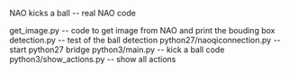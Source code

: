 NAO kicks a ball -- real NAO code


get_image.py -- code to get image from NAO and print the bouding box
detection.py -- test of the ball detection 
python27/naoqiconnection.py -- start python27 bridge
python3/main.py -- kick a ball code
python3/show_actions.py -- show all actions
